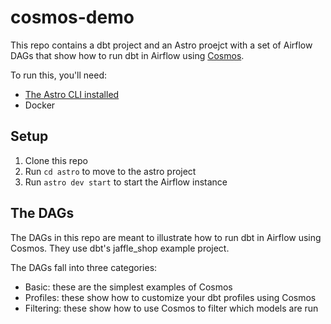 # cosmos-demo

This repo contains a dbt project and an Astro proejct with a set of Airflow DAGs that show how to run dbt in Airflow using [Cosmos](https://github.com/astronomer/astronomer-cosmos).

To run this, you'll need:

- [The Astro CLI installed](https://docs.astronomer.io/astro/cli/overview)
- Docker

## Setup

1. Clone this repo
2. Run `cd astro` to move to the astro project
2. Run `astro dev start` to start the Airflow instance

## The DAGs

The DAGs in this repo are meant to illustrate how to run dbt in Airflow using Cosmos. They use dbt's jaffle_shop example project.

The DAGs fall into three categories:

- Basic: these are the simplest examples of Cosmos
- Profiles: these show how to customize your dbt profiles using Cosmos
- Filtering: these show how to use Cosmos to filter which models are run
